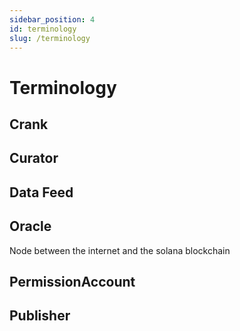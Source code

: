 ```yaml
---
sidebar_position: 4
id: terminology
slug: /terminology
---
```


# Terminology

## Crank

## Curator

## Data Feed

## Oracle

Node between the internet and the solana blockchain

## PermissionAccount

## Publisher
